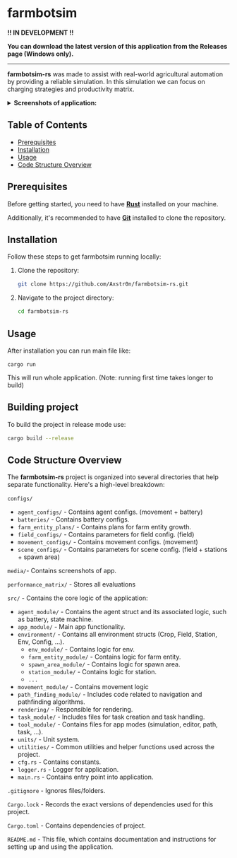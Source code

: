 # farmbotsim

**!! IN DEVELOPMENT !!**

**You can download the latest version of this application from the Releases page (Windows only).**

---

**farmbotsim-rs** was made to assist with real-world agricultural automation by providing a reliable simulation. In this simulation we can focus on charging strategies and productivity matrix.
<details>
<summary><strong>Screenshots of application:</strong></summary>

<img src="media/tool_movement_config_editor.png" alt="movement_config_editor_tool">
<img src="media/tool_battery.png" alt="battery_tool">
<img src="media/tool_agent_config_editor.png" alt="agent_config_editor_tool">
<img src="media/tool_farm_entity_plan_editor.png" alt="farm_entity_plan_editor_tool">
<img src="media/tool_field_config_editor.png" alt="field_config_editor_tool">
<img src="media/tool_scene_config_editor.png" alt="scene_config_editor_tool">
<img src="media/tool_simulation.png" alt="simulation_tool">
<img src="media/tool_path.png" alt="path_tool">
<img src="media/tool_task.png" alt="path_task">
<img src="media/tool_performance_matrix.png" alt="performance_matrix_task">
</details>

## Table of Contents
- [Prerequisites](#prerequisites)
- [Installation](#installation)
- [Usage](#usage)
- [Code Structure Overview](#code-structure-overview)

## Prerequisites

Before getting started, you need to have **[Rust](https://www.rust-lang.org/tools/install)** installed on your machine.

Additionally, it's recommended to have **[Git](https://git-scm.com/)** installed to clone the repository.

## Installation

Follow these steps to get farmbotsim running locally:

1. Clone the repository:
   ```bash
   git clone https://github.com/Axstr0n/farmbotsim-rs.git
   ```

2. Navigate to the project directory:
    ```bash
    cd farmbotsim-rs
    ```

## Usage
After installation you can run main file like:
```
cargo run
```
This will run whole application. (Note: running first time takes longer to build)

## Building project
To build the project in release mode use:
```bash
cargo build --release
```

## Code Structure Overview

The **farmbotsim-rs** project is organized into several directories that help separate functionality. Here's a high-level breakdown:


`configs/`
- `agent_configs/` - Contains agent configs. (movement + battery)
- `batteries/` - Contains battery configs.
- `farm_entity_plans/` - Contains plans for farm entity growth.
- `field_configs/` - Contains parameters for field config. (field)
- `movement_configs/` - Contains movement configs. (movement)
- `scene_configs/` - Contains parameters for scene config. (field + stations + spawn area)

`media/`- Contains screenshots of app.

`performance_matrix/` - Stores all evaluations

`src/` - Contains the core logic of the application:
- `agent_module/` - Contains the agent struct and its associated logic, such as battery, state machine.
- `app_module/` - Main app functionality.
- `environment/` - Contains all environment structs (Crop, Field, Station, Env, Config, ...).
  - `env_module/` - Contains logic for env.
  - `farm_entity_module/` - Contains logic for farm entity.
  - `spawn_area_module/` - Contains logic for spawn area.
  - `station_module/` - Contains logic for station.
  - `...`
- `movement_module/` - Contains movement logic
- `path_finding_module/` - Includes code related to navigation and pathfinding algorithms.
- `rendering/` - Responsible for rendering.
- `task_module/` - Includes files for task creation and task handling.
- `tool_module/` - Contains files for app modes (simulation, editor, path, task, ...).
- `units/` - Unit system.
- `utilities/` - Common utilities and helper functions used across the project.
- `cfg.rs` - Contains constants.
- `logger.rs` - Logger for application.
- `main.rs` - Contains entry point into application.

`.gitignore` - Ignores files/folders.

`Cargo.lock` - Records the exact versions of dependencies used for this project.

`Cargo.toml` - Contains dependencies of project.

`README.md` - This file, which contains documentation and instructions for setting up and using the application.
